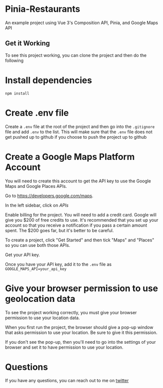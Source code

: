 # Pinia-Restaurants

An example project using Vue 3's Composition API, Pinia, and Google Maps API

## Get it Working

To see this project working, you can clone the project and then do the following

# Install dependencies

```
npm install
```

# Create .env file

Create a `.env` file at the root of the project and then go into the `.gitignore` file and add `.env` to the list. This will make sure that the `.env` file does not get pushed up to github if you choose to push the project up to github

# Create a Google Maps Platform Account

You will need to create this account to get the API key to use the Google Maps and Google Places APIs.

Go to https://developers.google.com/maps.

In the left sidebar, click on _APIs_

Enable billing for the project. You will need to add a credit card. Google will give you $200 of free credits to use. It's recommended that you set up your account so that you receive a notification if you pass a certain amount spent. The $200 goes far, but it's better to be careful.

To create a project, click "Get Started" and then tick "Maps" and "Places" so you can use both those APIs.

Get your API key.

Once you have your API key, add it to the `.env` file as `GOOGLE_MAPS_API=your_api_key`

# Give your browser permission to use geolocation data

To see the project working correctly, you must give your browser permission to use your location data.

When you first run the project, the browser should give a pop-up window that asks permission to use your location. Be sure to give it this permission.

If you don't see the pop-up, then you'll need to go into the settings of your browser and set it to have permission to use your location.

# Questions

If you have any questions, you can reach out to me on [twitter](https://twitter.com/sandra_rodgers_)
